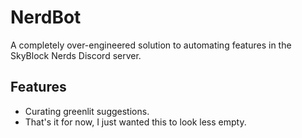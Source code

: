 # NerdBot
A completely over-engineered solution to automating features in the SkyBlock Nerds Discord server.

## Features
- Curating greenlit suggestions.
- That's it for now, I just wanted this to look less empty.